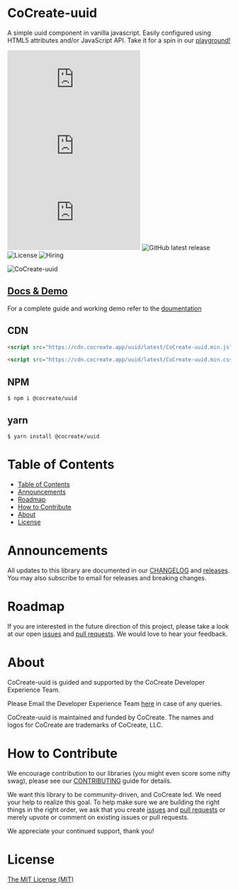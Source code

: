 # CoCreate-uuid

A simple uuid component in vanilla javascript. Easily configured using HTML5 attributes and/or JavaScript API. Take it for a spin in our [playground!](https://cocreate.app/docs/uuid)

![minified](https://img.badgesize.io/https://cdn.cocreate.app/uuid/latest/CoCreate-uuid.min.js?style=flat-square&label=minified&color=orange)
![gzip](https://img.badgesize.io/https://cdn.cocreate.app/uuid/latest/CoCreate-uuid.min.js?compression=gzip&style=flat-square&label=gzip&color=yellow)
![brotli](https://img.badgesize.io/https://cdn.cocreate.app/uuid/latest/CoCreate-uuid.min.js?compression=brotli&style=flat-square&label=brotli)
![GitHub latest release](https://img.shields.io/github/v/release/CoCreate-app/CoCreate-uuid?style=flat-square)
![License](https://img.shields.io/github/license/CoCreate-app/CoCreate-uuid?style=flat-square)
![Hiring](https://img.shields.io/static/v1?style=flat-square&label=&message=Hiring&color=blueviolet)

![CoCreate-uuid](https://cdn.cocreate.app/docs/CoCreate-uuid.gif)

## [Docs & Demo](https://cocreate.app/docs/uuid)

For a complete guide and working demo refer to the [doumentation](https://cocreate.app/docs/uuid)

## CDN

```html
<script src="https://cdn.cocreate.app/uuid/latest/CoCreate-uuid.min.js"></script>
```

```html
<script src="https://cdn.cocreate.app/uuid/latest/CoCreate-uuid.min.css"></script>
```

## NPM

```shell
$ npm i @cocreate/uuid
```

## yarn

```shell
$ yarn install @cocreate/uuid
```

# Table of Contents

- [Table of Contents](#table-of-contents)
- [Announcements](#announcements)
- [Roadmap](#roadmap)
- [How to Contribute](#how-to-contribute)
- [About](#about)
- [License](#license)

<a name="announcements"></a>

# Announcements

All updates to this library are documented in our [CHANGELOG](https://github.com/CoCreate-app/CoCreate-uuid/blob/master/CHANGELOG.md) and [releases](https://github.com/CoCreate-app/CoCreate-uuid/releases). You may also subscribe to email for releases and breaking changes.

<a name="roadmap"></a>

# Roadmap

If you are interested in the future direction of this project, please take a look at our open [issues](https://github.com/CoCreate-app/CoCreate-uuid/issues) and [pull requests](https://github.com/CoCreate-app/CoCreate-uuid/pulls). We would love to hear your feedback.

<a name="about"></a>

# About

CoCreate-uuid is guided and supported by the CoCreate Developer Experience Team.

Please Email the Developer Experience Team [here](mailto:develop@cocreate.app) in case of any queries.

CoCreate-uuid is maintained and funded by CoCreate. The names and logos for CoCreate are trademarks of CoCreate, LLC.

<a name="contribute"></a>

# How to Contribute

We encourage contribution to our libraries (you might even score some nifty swag), please see our [CONTRIBUTING](https://github.com/CoCreate-app/CoCreate-uuid/blob/master/CONTRIBUTING.md) guide for details.

We want this library to be community-driven, and CoCreate led. We need your help to realize this goal. To help make sure we are building the right things in the right order, we ask that you create [issues](https://github.com/CoCreate-app/CoCreate-uuid/issues) and [pull requests](https://github.com/CoCreate-app/CoCreate-uuid/pulls) or merely upvote or comment on existing issues or pull requests.

We appreciate your continued support, thank you!


# License

[The MIT License (MIT)](https://github.com/CoCreate-app/CoCreate-uuid/blob/master/LICENSE)
